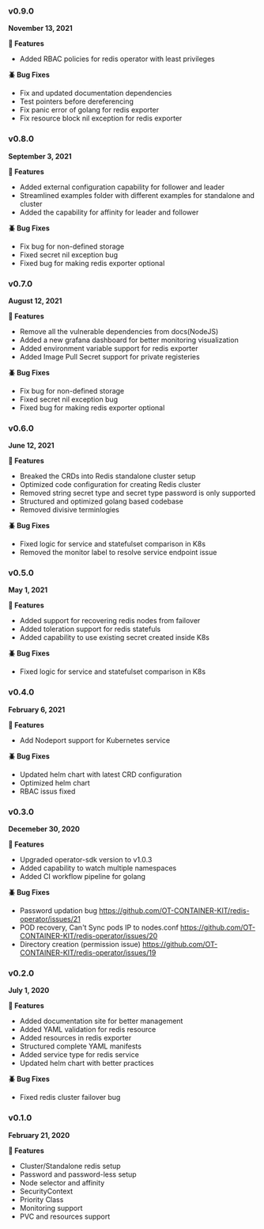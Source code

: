 ### v0.9.0
**November 13, 2021**

**:tada: Features**

- Added RBAC policies for redis operator with least privileges

**:beetle: Bug Fixes**

- Fix and updated documentation dependencies
- Test pointers before dereferencing
- Fix panic error of golang for redis exporter
- Fix resource block nil exception for redis exporter

### v0.8.0
**September 3, 2021**

**:tada: Features**

- Added external configuration capability for follower and leader
- Streamlined examples folder with different examples for standalone and cluster
- Added the capability for affinity for leader and follower

**:beetle: Bug Fixes**

- Fix bug for non-defined storage
- Fixed secret nil exception bug
- Fixed bug for making redis exporter optional

### v0.7.0
**August 12, 2021**

**:tada: Features**

- Remove all the vulnerable dependencies from docs(NodeJS)
- Added a new grafana dashboard for better monitoring visualization
- Added environment variable support for redis exporter
- Added Image Pull Secret support for private registeries

**:beetle: Bug Fixes**

- Fix bug for non-defined storage
- Fixed secret nil exception bug
- Fixed bug for making redis exporter optional

### v0.6.0
**June 12, 2021**

**:tada: Features**

- Breaked the CRDs into Redis standalone cluster setup
- Optimized code configuration for creating Redis cluster
- Removed string secret type and secret type password is only supported
- Structured and optimized golang based codebase
- Removed divisive terminlogies

**:beetle: Bug Fixes**

- Fixed logic for service and statefulset comparison in K8s
- Removed the monitor label to resolve service endpoint issue

### v0.5.0
**May 1, 2021**

**:tada: Features**

- Added support for recovering redis nodes from failover
- Added toleration support for redis statefuls
- Added capability to use existing secret created inside K8s

**:beetle: Bug Fixes**

- Fixed logic for service and statefulset comparison in K8s

### v0.4.0
**February 6, 2021**

**:tada: Features**

- Add Nodeport support for Kubernetes service

**:beetle: Bug Fixes**

- Updated helm chart with latest CRD configuration
- Optimized helm chart
- RBAC issus fixed

### v0.3.0
**Decemeber 30, 2020**

**:tada: Features**

- Upgraded operator-sdk version to v1.0.3
- Added capability to watch multiple namespaces
- Added CI workflow pipeline for golang

**:beetle: Bug Fixes**

- Password updation bug https://github.com/OT-CONTAINER-KIT/redis-operator/issues/21
- POD recovery, Can't Sync pods IP to nodes.conf https://github.com/OT-CONTAINER-KIT/redis-operator/issues/20
- Directory creation (permission issue) https://github.com/OT-CONTAINER-KIT/redis-operator/issues/19

### v0.2.0
**July 1, 2020**

**:tada: Features**

- Added documentation site for better management
- Added YAML validation for redis resource
- Added resources in redis exporter
- Structured complete YAML manifests
- Added service type for redis service
- Updated helm chart with better practices

**:beetle: Bug Fixes**

- Fixed redis cluster failover bug

### v0.1.0
**February 21, 2020**

**:tada: Features**

- Cluster/Standalone redis setup
- Password and password-less setup
- Node selector and affinity
- SecurityContext
- Priority Class
- Monitoring support
- PVC and resources support
